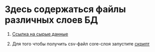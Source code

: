 # Здесь содержаться файлы различных слоев БД

1. [Ссылка на сырые данные](https://disk.yandex.ru/d/DKeoopbGH1Ttuw)

2. Для того чтобы получить csv-файл core-слоя запустите [скрипт](https://github.com/renasafetysea/final_project/blob/main/app/scripts/dataframe_processing.py)
